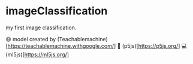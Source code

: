# imageClassification
my first image classification.

😃 model created by (Teachablemachine)[https://teachablemachine.withgoogle.com/]
🌈 (p5js)[https://p5js.org/]
💻 (ml5js)[https://ml5js.org/]